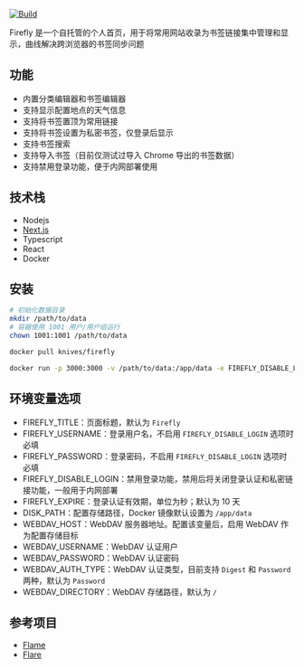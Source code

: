[![Build](https://github.com/zongwei007/firefly/actions/workflows/build.yml/badge.svg)](https://github.com/zongwei007/firefly/actions/workflows/build.yml)

Firefly 是一个自托管的个人首页，用于将常用网站收录为书签链接集中管理和显示，曲线解决跨浏览器的书签同步问题

## 功能

- 内置分类编辑器和书签编辑器
- 支持显示配置地点的天气信息
- 支持将书签置顶为常用链接
- 支持将书签设置为私密书签，仅登录后显示
- 支持书签搜索
- 支持导入书签（目前仅测试过导入 Chrome 导出的书签数据）
- 支持禁用登录功能，便于内网部署使用

## 技术栈

- Nodejs
- [Next.js](https://nextjs.org/)
- Typescript
- React
- Docker

## 安装

```bash
# 初始化数据目录
mkdir /path/to/data
# 容器使用 1001 用户/用户组运行
chown 1001:1001 /path/to/data

docker pull knives/firefly

docker run -p 3000:3000 -v /path/to/data:/app/data -e FIREFLY_DISABLE_LOGIN=true knives/firefly
```

## 环境变量选项

- FIREFLY_TITLE：页面标题，默认为 `Firefly`
- FIREFLY_USERNAME：登录用户名，不启用 `FIREFLY_DISABLE_LOGIN` 选项时必填
- FIREFLY_PASSWORD：登录密码，不启用 `FIREFLY_DISABLE_LOGIN` 选项时必填
- FIREFLY_DISABLE_LOGIN：禁用登录功能，禁用后将关闭登录认证和私密链接功能，一般用于内网部署
- FIREFLY_EXPIRE：登录认证有效期，单位为秒；默认为 10 天
- DISK_PATH：配置存储路径，Docker 镜像默认设置为 `/app/data`
- WEBDAV_HOST：WebDAV 服务器地址。配置该变量后，启用 WebDAV 作为配置存储目标
- WEBDAV_USERNAME：WebDAV 认证用户
- WEBDAV_PASSWORD：WebDAV 认证密码
- WEBDAV_AUTH_TYPE：WebDAV 认证类型，目前支持 `Digest` 和 `Password` 两种，默认为 `Password`
- WEBDAV_DIRECTORY：WebDAV 存储路径，默认为 `/`

## 参考项目

- [Flame](https://github.com/pawelmalak/flame)
- [Flare](https://github.com/soulteary/flare)
